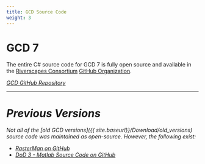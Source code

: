 ```yaml
---
title: GCD Source Code
weight: 3
---
```


# GCD 7

The entire C# source code for GCD 7 is fully open source and available in the [Riverscapes Consortium](http://riverscapes.xyz) [GitHub Organization](https://github.com/Riverscapes).

<a class="button" href="https://github.com/Riverscapes/gcd/"><i class="fa fa-github"/> GCD GitHub Repository</a>

------

# Previous Versions

Not all of the [old GCD versions]({{ site.baseurl}}/Download/old_versions) source code was maintained as open-source. However, the following exist:

* [RasterMan on GitHub](https://github.com/NorthArrowResearch/rasterman)
* [DoD 3 - Matlab Source Code on GitHub](https://github.com/joewheaton/DoD)
